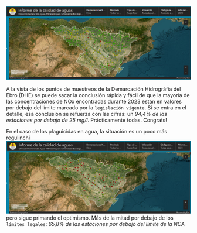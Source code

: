 ![ Informe de la calidad de aguas Dirección General del Agua – Ministerio para la Transición Ecológica..](image-2.png)

A la vista de los puntos de muestreos de la Demarcación Hidrográfia del Ebro (DHE) se puede sacar la conclusión rápida y fácil de que la mayoría de las concentraciones de NOx encontradas durante 2023 están en valores por debajo del límite marcado por la `legislación vigente`. Si se entra en el detalle, esa conclusión se refuerza con las cifras:  un *94,4% de las estaciones por debajo de 25 mg/l*. Prácticamente todas. Congrats!

En el caso de los plaguicidas en agua, la situación es un poco más regulinchi
![alt text](image-3.png) pero sigue primando el optimismo. Más de la mitad por debajo de los `límites legales`:  *65,8% de las estaciones por debajo del límite de la NCA*